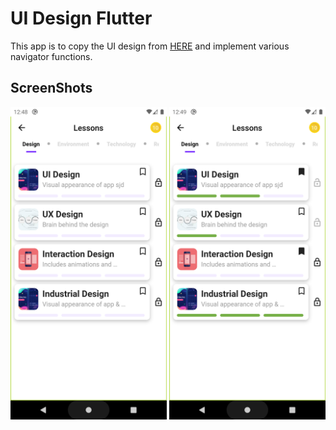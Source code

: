 # UI Design Flutter
 
This app is to copy the UI design from [HERE](https://www.figma.com/file/b54Meik0JhY2xaiQLhKg6U/Flutter-Dev-Assignment) and implement various navigator functions.

## ScreenShots
<img src="https://raw.githubusercontent.com/siddiquisahil02/UI-Design-Flutter/master/src/none.png"  height = "500" >
<img src="https://raw.githubusercontent.com/siddiquisahil02/UI-Design-Flutter/master/src/main.png"  height = "500" >